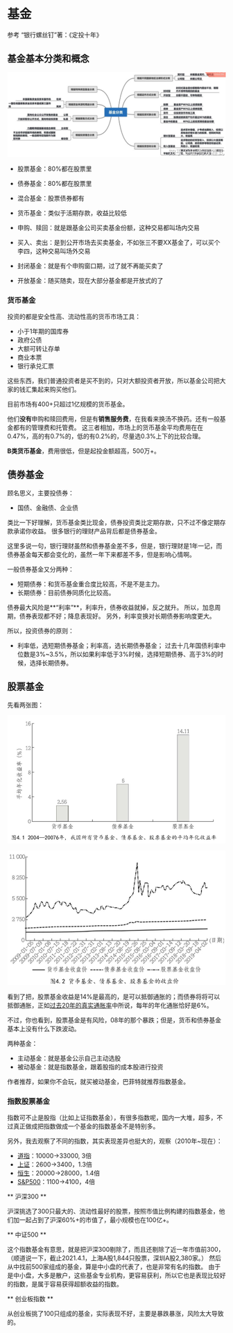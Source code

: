 # 基金

参考 “银行螺丝钉”著：《定投十年》

## 基金基本分类和概念

![](/images/20210503/1620027503045.jpg)

- 股票基金：80%都在股票里
- 债券基金：80%都在股票里
- 混合基金：股票债券都有
- 货币基金：类似于活期存款，收益比较低

- 申购、赎回：就是跟基金公司买卖基金份额，这种交易都叫场内交易
- 买入、卖出：是到公开市场去买卖基金，不如张三不要XX基金了，可以买个李四，这种交易叫场外交易

- 封闭基金：就是有个申购窗口期，过了就不再能买卖了
- 开放基金：随买随卖，现在大部分基金都是开放式的了


### 货币基金

投资的都是安全性高、流动性高的货币市场工具：
- 小于1年期的国库券
- 政府公债
- 大额可转让存单
- 商业本票
- 银行承兑汇票

这些东西，我们普通投资者是买不到的，只对大额投资者开放，所以基金公司把大家的钱汇集起来购买他们。

目前市场有400+只超过1亿规模的货币基金。

他们**没有**申购和赎回费用，但是有**销售服务费**，在我看来换汤不换药。还有一般基金都有的管理费和托管费。
这三者相加，市场上的货币基金平均费用在在0.47%，高的有0.7%的，低的有0.2%的，尽量选0.3%上下的比较合理。

**B类货币基金**，费用很低，但是起投金额超高，500万+。

## 债券基金

顾名思义，主要投债券：
- 国债、金融债、企业债

类比一下好理解，货币基金类比现金，债券投资类比定期存款，只不过不像定期存款承诺你收益。
很多银行的理财产品背后都是债券基金。

这里多说一句，银行理财虽然和债券基金差不多，但是，银行理财是1年一记，而债券基金每天都会变化的，虽然一年下来都差不多，但是影响心情啊。

一般债券基金又分两种：
- 短期债券：和货币基金重合度比较高，不是不是主力。
- 长期债券：目前债券同质化比较高。

债券最大风险是**“利率”**，利率升，债券收益就掉，反之就升。
所以，加息周期，债券表现都不好；降息表现好。
另外，利率变换对长期债券影响度更大。

所以，投资债券的原则：
- 利率低，选短期债券基金；利率高，选长期债券基金；
过去十几年国债利率中位数是3%\~3.5%，所以如果利率低于3%时候，选择短期债券、高于3%的时候，选择长期债券。

## 股票基金

先看两张图：

![](/images/20210503/1620029492767.jpg)

![](/images/20210503/1620029619014.jpg)

看到了把，股票基金收益是14%是最高的，是可以抵御通胀的；而债券将将可以抵御通胀，正如[过去20年的真实通胀率](https://mp.weixin.qq.com/s/wal17un9ENkGMp6W07O_Vw)中所说，每年的年化通胀恰好是6%。

不过，你也看到，股票基金是有风险，08年的那个暴跌；但是，货币和债券基金基本上没有什么下跌波动。

两种基金：
- 主动基金：就是基金公示自己主动选股
- 被动基金：就是指数基金，跟着股指的成本股进行投资

作者推荐，如果你不会玩，就买被动基金，巴菲特就推荐指数基金。

### 指数股票基金

指数可不止是股指（比如上证指数基金），有很多指数呢，国内一大堆，超多，不过真正做成把指数做成一个基金的指数基金不是特别多。

另外，我去观察了不同的指数，其实表现差异也挺大的，观察（2010年~现在）：
- [道指](https://cn.investing.com/indices/us-30)：10000->33000, 3倍
- [上证](https://cn.investing.com/indices/shanghai-composite)：2600->3400，1.3倍
- [恒生](https://cn.investing.com/indices/hang-sen-40)：20000->28000，1.4倍
- [S&P500](https://cn.investing.com/indices/us-spx-500)：1100->4100，4倍

** 沪深300 **

沪深挑选了300只最大的、流动性最好的股票，按照市值比例构建的指数基金，他们加一起占到了沪深60%+的市值了，最小规模也在100亿+。

** 中证500 **

这个指数基金有意思，就是把沪深300剔除了，而且还剔除了近一年市值前300，（顺道说一下，截止2021.4.1，上海A股1,844只股票，深圳A股2,380家。）
然后从中找前500家组成的基金，算是中小盘的代表了，也是非常有名的指数。
由于是中小盘，大多是散户，这些基金专业机构，更容易获利，所以它也是表现比较好的指数，是属于容易获得超额收益的指数。

** 创业板指数 **

从创业板挑了100只组成的基金，实际表现不好，主要是暴跌暴涨，风险太大导致的。


